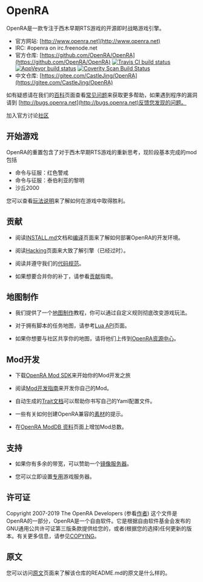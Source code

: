 # OpenRA

OpenRA是一款专注于西木早期RTS游戏的开源即时战略游戏引擎。

* 官方网站: [http://www.openra.net](http://www.openra.net)
* IRC: \#openra on irc.freenode.net
* 官方仓库: [https://github.com/OpenRA/OpenRA](https://github.com/OpenRA/OpenRA) [![Travis CI build status](https://travis-ci.org/OpenRA/OpenRA.svg?branch=bleed)](https://travis-ci.org/OpenRA/OpenRA) [![AppVeyor build status](https://ci.appveyor.com/api/projects/status/axc9k6jd25ej2o4w?svg=true)](https://ci.appveyor.com/project/OpenRA/openra) [![Coverity Scan Build Status](https://scan.coverity.com/projects/3650/badge.svg)](https://scan.coverity.com/projects/3650)
* 中文仓库: [https://gitee.com/CastleJing/OpenRA](https://gitee.com/CastleJing/OpenRA)

如有疑惑请在我们的[百科](https://gitee.com/CastleJing/OpenRA/wikis/Home)页面查看[常见问题](https://gitee.com/CastleJing/OpenRA/wikis/FAQ)来获取更多帮助，如果遇到程序的漏洞请到 [http://bugs.openra.net](http://bugs.openra.net)反馈您发现的问题。

加入官方讨论[社区](https://forum.openra.net/)

## 开始游戏

OpenRA的重置包含了对于西木早期RTS游戏的重新思考，现阶段基本完成的mod包括

* 命令与征服：红色警戒
* 命令与征服：泰伯利亚的黎明
* 沙丘2000

您可以查看[玩法说明](https://gitee.com/CastleJing/OpenRA/wikis/Playing-the-game)来了解如何在游戏中取得胜利。

## 贡献

* 阅读[INSTALL.md](https://gitee.com/CastleJing/OpenRA/blob/bleed/INSTALL.md)文档和[编译](https://gitee.com/CastleJing/OpenRA/wikis/Compiling)页面来了解如何部署OpenRA的开发环境。

* 阅读[Hacking](https://gitee.com/CastleJing/OpenRA/wikis/Hacking)页面来大致了解引擎（已经过时）。

* 阅读并遵守我们的[代码规范](https://gitee.com/CastleJing/OpenRA/blob/bleed/CODE_OF_CONDUCT.md)。

* 如果想要合并你的补丁，请参看[贡献](https://gitee.com/CastleJing/OpenRA/blob/bleed/CONTRIBUTING.md)指南。

## 地图制作

* 我们提供了一个[地图制作](http://wiki.openra.net/Mapping)教程，你可以通过自定义规则彻底改变游戏玩法。

* 对于拥有脚本的任务地图，请参考[Lua API](https://gitee.com/CastleJing/OpenRA/wikis/Lua-API)页面。

* 如果你想要与社区共享你的地图，请将他们上传到[OpenRA资源中心](http://resource.openra.net)。

## Mod开发

* 下载[OpenRA Mod SDK](https://gitee.com/CastleJing/OpenRAModSDK/)来开始你的Mod开发之旅

* 阅读[Mod开发指南](https://gitee.com/CastleJing/OpenRA/wikis/Modding-Guide)来开发你自己的Mod。

* 自动生成的[Trait文档](https://gitee.com/CastleJing/OpenRA/wikis/Traits)可以帮助你书写自己的Yaml配置文件。

* 一些有关如何创建OpenRA兼容的[素材](https://gitee.com/CastleJing/OpenRA/wikis/Pixelart)的提示。

* 在[OpenRA ModDB 资料](http://www.moddb.com/games/openra/mods)页面上增加Mod总数。

## 支持

* 如果你有多余的带宽，可以赞助一个[镜像服务器](https://github.com/OpenRA/OpenRAWeb/tree/master/content/packages)。

* 您可以立即设置[专用](https://gitee.com/CastleJing/OpenRA/wikis/Dedicated)游戏服务器。

## 许可证

Copyright 2007-2019 The OpenRA Developers (参看[作者](https://gitee.com/CastleJing/OpenRA/blob/bleed/AUTHORS))
这个文件是OpenRA的一部分，OpenRA是一个自由软件。它是根据自由软件基金会发布的GNU通用公共许可证第三版条款提供给您的，或者(根据您的选择)任何更新的版本。有关更多信息，请参见[COPYING](https://github.com/OpenRA/OpenRA/blob/bleed/COPYING)。

## 原文
您可以访问[原文](https://gitee.com/CastleJing/OpenRA/blob/bleed/README_en.md)页面来了解该仓库的README.md的原文是什么样的。